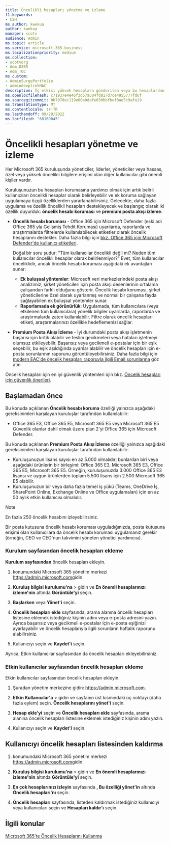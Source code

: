 ```yaml
---
title: Öncelikli hesapları yönetme ve izleme
f1.keywords:
- CSH
ms.author: kwekua
author: kwekua
manager: scotv
audience: Admin
ms.topic: article
ms.service: microsoft-365-business
ms.localizationpriority: medium
ms.collection:
- scotvorg
- Adm_O365
- Adm_TOC
ms.custom:
- AdminSurgePortfolio
- admindeeplinkMAC
description: İş etkisi yüksek hesaplara gönderilen veya bu hesaplardan gönderilen başarısız ve gecikmeli e-posta iletilerini izleyin.
ms.openlocfilehash: c71937e4e46f3d57a504fd817d7ce4955777fd6f
ms.sourcegitcommit: 0b7070ec119e00e0dafe030bbfbef0ae5c9afa19
ms.translationtype: MT
ms.contentlocale: tr-TR
ms.lasthandoff: 09/29/2022
ms.locfileid: "68169045"
---
```

# <a name="manage-and-monitor-priority-accounts"></a>Öncelikli hesapları yönetme ve izleme

Her Microsoft 365 kuruluşunda yöneticiler, liderler, yöneticiler veya hassas, özel veya yüksek öncelikli bilgilere erişimi olan diğer kullanıcılar gibi önemli kişiler vardır.

Kuruluşunuzun bu hesapları korumasına yardımcı olmak için artık belirli kullanıcıları öncelikli hesaplar olarak belirleyebilir ve ek koruma sağlayan uygulamaya özgü özelliklerden yararlanabilirsiniz. Gelecekte, daha fazla uygulama ve özellik öncelikli hesapları destekleyecek ve başlangıç olarak iki özellik duyurduk: **öncelik hesabı koruması** ve **premium posta akışı izleme**.

- **Öncelik hesabı koruması** - Office 365 için Microsoft Defender (eski adı Office 365 yla Gelişmiş Tehdit Koruması) uyarılarda, raporlarda ve araştırmalarda filtrelerde kullanılabilecek etiketler olarak öncelik hesaplarını destekler. Daha fazla bilgi için [bkz. Office 365 için Microsoft Defender'de kullanıcı etiketleri](../../security/office-365-security/user-tags.md).

  Doğal bir soru şudur: "Tüm kullanıcılar öncelikli değil mi? Neden tüm kullanıcılar öncelikli hesaplar olarak belirlenmiyor?" Evet, tüm kullanıcılar önceliklidir, ancak öncelik hesabı koruması aşağıdaki ek avantajları sunar:

  - **Ek buluşsal yöntemler**: Microsoft veri merkezlerindeki posta akışı analizimiz, şirket yöneticileri için posta akışı desenlerinin ortalama çalışandan farklı olduğunu gösterir. Öncelik hesabı koruması, şirket yöneticilerine özel olarak uyarlanmış ve normal bir çalışana fayda sağlayabilen ek buluşsal yöntemler sunar.
  - **Raporlamada ek görünürlük**: Uygulamada, tüm kullanıcılara (veya etkilenen tüm kullanıcılara) yönelik bilgiler uyarılarda, raporlarda ve araştırmalarda zaten kullanılabilir. Filtre olarak öncelik hesapları etiketi, araştırmalarınızı özellikle hedeflemenizi sağlar.

- **Premium Posta Akışı İzleme** - İyi durumdaki posta akışı işletmenin başarısı için kritik olabilir ve teslim gecikmeleri veya hataları işletmeyi olumsuz etkileyebilir. Başarısız veya gecikmeli e-postalar için bir eşik seçebilir, bu eşik aşıldığında uyarılar alabilir ve öncelik hesapları için e-posta sorunlarının raporunu görüntüleyebilirsiniz. Daha fazla bilgi için [modern EAC'de öncelik hesapları raporuyla ilgili Email sorunlarına](/exchange/monitoring/mail-flow-reports/mfr-email-issues-for-priority-accounts-report) göz atın

Öncelik hesapları için en iyi güvenlik yöntemleri için bkz. [Öncelik hesapları için güvenlik önerileri](../../security/office-365-security/security-recommendations-for-priority-accounts.md).

## <a name="before-you-begin"></a>Başlamadan önce

Bu konuda açıklanan **Öncelik hesabı koruma** özelliği yalnızca aşağıdaki gereksinimleri karşılayan kuruluşlar tarafından kullanılabilir:

- Office 365 E3, Office 365 E5, Microsoft 365 E5 veya Microsoft 365 E5 Güvenlik olanlar dahil olmak üzere plan 2'yi Office 365 için Microsoft Defender.

Bu konuda açıklanan **Premium Posta Akışı İzleme** özelliği yalnızca aşağıdaki gereksinimleri karşılayan kuruluşlar tarafından kullanılabilir:

- Kuruluşunuzun lisans sayısı en az 5.000 olmalıdır; bunlardan biri veya aşağıdaki ürünlerin bir birleşimi: Office 365 E3, Microsoft 365 E3, Office 365 E5, Microsoft 365 E5. Örneğin, kuruluşunuzda 3.000 Office 365 E3 lisansı ve uygun ürünlerden toplam 5.500 lisans için 2.500 Microsoft 365 E5 olabilir.
- Kuruluşunuzun bir veya daha fazla temel iş yükü (Teams, OneDrive İş, SharePoint Online, Exchange Online ve Office uygulamaları) için en az 50 aylık etkin kullanıcısı olmalıdır.

> [!NOTE]
> En fazla 250 öncelik hesabını izleyebilirsiniz.

Bir posta kutusuna öncelik hesabı koruması uyguladığınızda, posta kutusuna erişimi olan kullanıcılara da öncelik hesabı koruması uygulamanız gerekir (örneğin, CEO ve CEO'nun takvimini yöneten yönetici yardımcısı).

### <a name="add-priority-accounts-from-the-setup-page"></a>Kurulum sayfasından öncelik hesapları ekleme

**Kurulum sayfasından** öncelik hesapları ekleyin.

1. konumundaki Microsoft 365 yönetim merkezi <a href="https://go.microsoft.com/fwlink/p/?linkid=2024339" target="_blank">https://admin.microsoft.com</a>gidin.

2. **Kuruluş bilgisi** **kurulumu'na** >  gidin ve **En önemli hesaplarınızı izleme'nin** altında **Görüntüle'yi** seçin.

3. **Başlarken** veya **Yönet'i** seçin.

4. **Öncelik hesapları ekle** sayfasında, arama alanına öncelik hesapları listesine eklemek istediğiniz kişinin adını veya e-posta adresini yazın. Ayrıca başarısız veya gecikmeli e-postalar için e-posta eşiğinizi ayarlayabilir ve öncelik hesaplarıyla ilgili sorunların haftalık raporunu alabilirsiniz.

5. Kullanıcıyı seçin ve **Kaydet'i** seçin.

Ayrıca, Etkin kullanıcılar sayfasından da öncelik hesapları ekleyebilirsiniz.

### <a name="add-priority-accounts-from-active-users-page"></a>Etkin kullanıcılar sayfasından öncelik hesapları ekleme

Etkin kullanıcılar sayfasından öncelik hesapları ekleyin.

1. Şuradan yönetim merkezine gidin: <a href="https://go.microsoft.com/fwlink/p/?linkid=2024339" target="_blank">https://admin.microsoft.com</a>.

2. **Etkin Kullanıcılar'a** >  gidin ve sayfanın üst kısmındaki üç noktayı (daha fazla eylem) seçin. **Öncelik hesaplarını yönet'i** seçin.

3. **Hesap ekle'yi** seçin ve **Öncelik hesapları ekle** sayfasında, arama alanına öncelik hesapları listesine eklemek istediğiniz kişinin adını yazın.

4. Kullanıcıyı seçin ve **Kaydet'i** seçin.

## <a name="remove-a-user-from-the-priority-accounts-list"></a>Kullanıcıyı öncelik hesapları listesinden kaldırma

1. konumundaki Microsoft 365 yönetim merkezi <a href="https://go.microsoft.com/fwlink/p/?linkid=2024339" target="_blank">https://admin.microsoft.com</a>gidin.

2. **Kuruluş bilgisi** **kurulumu'na** >  gidin ve **En önemli hesaplarınızı izleme'nin** altında **Görüntüle'yi** seçin.

3. **En çok hesaplarınızı izleyin** sayfasında **, Bu özelliği yönet'in** altında **Öncelik hesapları'nı** seçin.

4. **Öncelik hesapları** sayfasında, listeden kaldırmak istediğiniz kullanıcıyı veya kullanıcıları seçin ve **Hesapları kaldır'ı** seçin.

## <a name="related-topics"></a>İlgili konular

[Microsoft 365'te Öncelik Hesaplarını Kullanma](https://techcommunity.microsoft.com/t5/microsoft-365-blog/using-priority-accounts-in-microsoft-365/ba-p/1873314)
